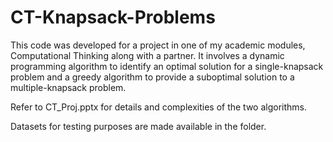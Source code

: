 # CT-Knapsack-Problems

This code was developed for a project in one of my academic modules, Computational Thinking along with a partner. It involves a dynamic programming algorithm to identify an optimal solution for a single-knapsack problem and a greedy algorithm to provide a suboptimal solution to a multiple-knapsack problem.

Refer to CT_Proj.pptx for details and complexities of the two algorithms.

Datasets for testing purposes are made available in the folder.
